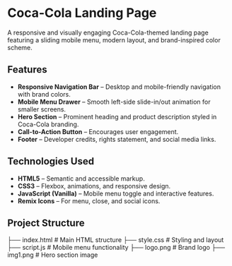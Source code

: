 # Coca-Cola Landing Page

A responsive and visually engaging Coca-Cola-themed landing page featuring a sliding mobile menu, modern layout, and brand-inspired color scheme.

## Features

- **Responsive Navigation Bar** – Desktop and mobile-friendly navigation with brand colors.
- **Mobile Menu Drawer** – Smooth left-side slide-in/out animation for smaller screens.
- **Hero Section** – Prominent heading and product description styled in Coca-Cola branding.
- **Call-to-Action Button** – Encourages user engagement.
- **Footer** – Developer credits, rights statement, and social media links.

## Technologies Used

- **HTML5** – Semantic and accessible markup.
- **CSS3** – Flexbox, animations, and responsive design.
- **JavaScript (Vanilla)** – Mobile menu toggle and interactive features.
- **Remix Icons** – For menu, close, and social icons.

## Project Structure

├── index.html # Main HTML structure
├── style.css # Styling and layout
├── script.js # Mobile menu functionality
├── logo.png # Brand logo
├── img1.png # Hero section image

